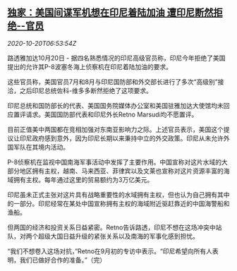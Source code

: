 <!--1603176903000-->
[独家：美国间谍军机想在印尼着陆加油 遭印尼断然拒绝--官员](https://cn.reuters.com/article/usa-jet-indonesia-1020-tues-idCNKBS2750SW)
------

<div><i>2020-10-20T06:53:54Z</i></div><p>路透雅加达10月20日 - 据四名熟悉情况的印尼高级官员称，印尼今年拒绝了美国提出的允许其P-8波塞冬海上侦察机在印尼着陆加油的要求。</p><p>这些官员称，美国官员7月和8月与印尼国防部和外交部长进行了多次“高级别”接洽，之后印尼总统佐科-维多多断然拒绝了这项要求。</p><p>印尼总统和国防部长的代表、美国国务院媒体办公室和美国驻雅加达大使馆均未回应置评请求。美国国防部代表和印尼外长Retno Marsudi均不愿置评。</p><p>目前正值美中两国都在竞相加强对东南亚影响力之际。上述官员表示，美国这个提议让印尼政府感到意外，因为印尼长期以来秉持中立的外交政策。印尼从未允许外国军队在其境内活动。</p><p>P-8侦察机在监视中国南海军事活动中发挥了主要作用。中国宣称对这片水域的大部分地区拥有主权，越南、马来西亚、菲律宾以及文莱也宣称对这片资源丰富的海域拥有主权。每年通过这里的贸易额约为3万亿美元。</p><p>印尼虽未正式主张对这片具有战略重要性的水域拥有主权，但也认为自己拥有其中的一部分。印尼经常在某处中国宣称拥有主权的海域附近驱赶靠近的中国海警船和渔船。</p><p>但两国的经济和投资关系日益紧密。Retno告诉路透，印尼不想在这场冲突中站队，对两个超级大国日益升级的紧张关系以及南海的军事化感到担忧。</p><p>“我们不想卷入这场对抗，”Retno在9月初的专访中表示。“印尼希望向所有人表明，我们已做好合作的准备。”（完）</p>
